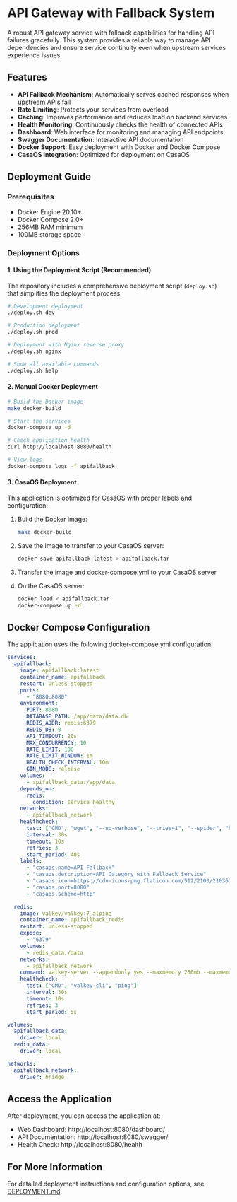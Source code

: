 # API Gateway with Fallback System

A robust API gateway service with fallback capabilities for handling API failures gracefully. This system provides a reliable way to manage API dependencies and ensure service continuity even when upstream services experience issues.

## Features

- **API Fallback Mechanism**: Automatically serves cached responses when upstream APIs fail
- **Rate Limiting**: Protects your services from overload
- **Caching**: Improves performance and reduces load on backend services
- **Health Monitoring**: Continuously checks the health of connected APIs
- **Dashboard**: Web interface for monitoring and managing API endpoints
- **Swagger Documentation**: Interactive API documentation
- **Docker Support**: Easy deployment with Docker and Docker Compose
- **CasaOS Integration**: Optimized for deployment on CasaOS

## Deployment Guide

### Prerequisites
- Docker Engine 20.10+
- Docker Compose 2.0+
- 256MB RAM minimum
- 100MB storage space

### Deployment Options

#### 1. Using the Deployment Script (Recommended)

The repository includes a comprehensive deployment script (`deploy.sh`) that simplifies the deployment process:

```bash
# Development deployment
./deploy.sh dev

# Production deployment
./deploy.sh prod

# Deployment with Nginx reverse proxy
./deploy.sh nginx

# Show all available commands
./deploy.sh help
```

#### 2. Manual Docker Deployment

```bash
# Build the Docker image
make docker-build

# Start the services
docker-compose up -d

# Check application health
curl http://localhost:8080/health

# View logs
docker-compose logs -f apifallback
```

#### 3. CasaOS Deployment

This application is optimized for CasaOS with proper labels and configuration:

1. Build the Docker image:
   ```bash
   make docker-build
   ```

2. Save the image to transfer to your CasaOS server:
   ```bash
   docker save apifallback:latest > apifallback.tar
   ```

3. Transfer the image and docker-compose.yml to your CasaOS server

4. On the CasaOS server:
   ```bash
   docker load < apifallback.tar
   docker-compose up -d
   ```

## Docker Compose Configuration

The application uses the following docker-compose.yml configuration:

```yaml
services:
  apifallback:
    image: apifallback:latest
    container_name: apifallback
    restart: unless-stopped
    ports:
      - "8080:8080"
    environment:
      PORT: 8080
      DATABASE_PATH: /app/data/data.db
      REDIS_ADDR: redis:6379
      REDIS_DB: 0
      API_TIMEOUT: 20s
      MAX_CONCURRENCY: 10
      RATE_LIMIT: 100
      RATE_LIMIT_WINDOW: 1m
      HEALTH_CHECK_INTERVAL: 10m
      GIN_MODE: release
    volumes:
      - apifallback_data:/app/data
    depends_on:
      redis:
        condition: service_healthy
    networks:
      - apifallback_network
    healthcheck:
      test: ["CMD", "wget", "--no-verbose", "--tries=1", "--spider", "http://localhost:8080/health"]
      interval: 30s
      timeout: 10s
      retries: 3
      start_period: 40s
    labels:
      - "casaos.name=API Fallback"
      - "casaos.description=API Category with Fallback Service"
      - "casaos.icon=https://cdn-icons-png.flaticon.com/512/2103/2103633.png"
      - "casaos.port=8080"
      - "casaos.scheme=http"

  redis:
    image: valkey/valkey:7-alpine
    container_name: apifallback_redis
    restart: unless-stopped
    expose:
      - "6379"
    volumes:
      - redis_data:/data
    networks:
      - apifallback_network
    command: valkey-server --appendonly yes --maxmemory 256mb --maxmemory-policy allkeys-lru
    healthcheck:
      test: ["CMD", "valkey-cli", "ping"]
      interval: 30s
      timeout: 10s
      retries: 3
      start_period: 5s

volumes:
  apifallback_data:
    driver: local
  redis_data:
    driver: local

networks:
  apifallback_network:
    driver: bridge
```

## Access the Application

After deployment, you can access the application at:

- Web Dashboard: http://localhost:8080/dashboard/
- API Documentation: http://localhost:8080/swagger/
- Health Check: http://localhost:8080/health

## For More Information

For detailed deployment instructions and configuration options, see [DEPLOYMENT.md](DEPLOYMENT.md).
